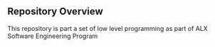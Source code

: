 ## Repository Overview
This repository is part a set of low level programming as part of ALX Software Engineering Program
